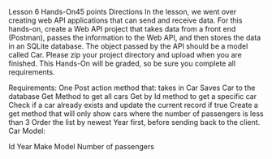 Lesson 6 Hands-On45 points
Directions
In the lesson, we went over creating web API applications that can send and receive data. For this hands-on, create a Web API project that takes data from a front end (Postman), passes the information to the Web API, and then stores the data in an SQLite database. The object passed by the API should be a model called Car. Please zip your project directory and upload when you are finished. This Hands-On will be graded, so be sure you complete all requirements.

Requirements:
One Post action method that:
takes in Car
Saves Car to the database
Get Method to get all cars
Get by Id method to get a specific car
Check if a car already exists and update the current record if true
Create a get method that will only show cars where the number of passengers is less than 3
Order the list by newest Year first, before sending back to the client.
Car Model:

Id
Year
Make
Model
Number of passengers

